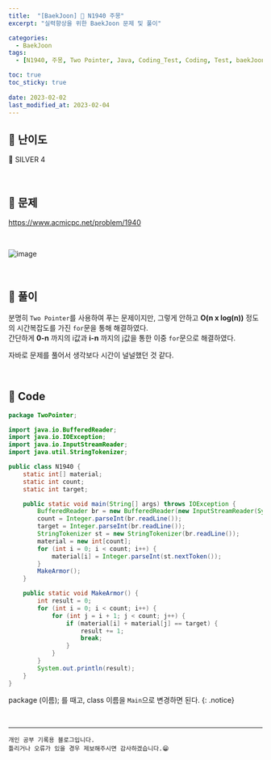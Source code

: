 ```yaml
---
title:  "[BaekJoon] 🥈 N1940 주몽"
excerpt: "실력향상을 위한 BaekJoon 문제 및 풀이"

categories:
  - BaekJoon
tags:
  - [N1940, 주몽, Two Pointer, Java, Coding_Test, Coding, Test, baekJoon, 백준]

toc: true
toc_sticky: true
 
date: 2023-02-02
last_modified_at: 2023-02-04
---
```


## 📌 난이도

  🥈 SILVER 4

<br>

## 📌 문제

<https://www.acmicpc.net/problem/1940>

<br>

![image](https://user-images.githubusercontent.com/37824506/216262254-fd1ac437-f29d-4e80-b6aa-062a872a4a90.png)


<br>

## 📌 풀이  

분명히 `Two Pointer`를 사용하여 푸는 문제이지만, 그렇게 안하고 **O(n x log(n))** 정도의 시간복잡도를 가진 `for`문을 통해 해결하였다.  
간단하게 **0-n** 까지의 i값과 **i-n** 까지의 j값을 통한 이중 `for`문으로 해결하였다.  

자바로 문제를 풀어서 생각보다 시간이 널널했던 것 같다.

<br>

## 📌 Code

```java
package TwoPointer;

import java.io.BufferedReader;
import java.io.IOException;
import java.io.InputStreamReader;
import java.util.StringTokenizer;

public class N1940 {
    static int[] material;
    static int count;
    static int target;

    public static void main(String[] args) throws IOException {
        BufferedReader br = new BufferedReader(new InputStreamReader(System.in));
        count = Integer.parseInt(br.readLine());
        target = Integer.parseInt(br.readLine());
        StringTokenizer st = new StringTokenizer(br.readLine());
        material = new int[count];
        for (int i = 0; i < count; i++) {
            material[i] = Integer.parseInt(st.nextToken());
        }
        MakeArmor();
    }

    public static void MakeArmor() {
        int result = 0;
        for (int i = 0; i < count; i++) {
            for (int j = i + 1; j < count; j++) {
                if (material[i] + material[j] == target) {
                    result += 1;
                    break;
                }
            }
        }
        System.out.println(result);
    }
}
```

package (이름); 를 때고, class 이름을 `Main`으로 변경하면 된다.
{: .notice} 



<br>


***
    개인 공부 기록용 블로그입니다.
    틀리거나 오류가 있을 경우 제보해주시면 감사하겠습니다.😁